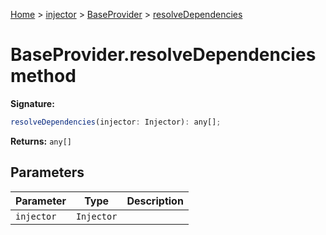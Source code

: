 [Home](./index) &gt; [injector](./injector.md) &gt; [BaseProvider](./injector.baseprovider.md) &gt; [resolveDependencies](./injector.baseprovider.resolvedependencies.md)

# BaseProvider.resolveDependencies method


**Signature:**
```javascript
resolveDependencies(injector: Injector): any[];
```
**Returns:** `any[]`

## Parameters

|  Parameter | Type | Description |
|  --- | --- | --- |
|  `injector` | `Injector` |  |

